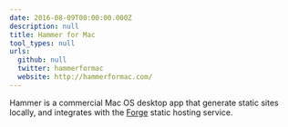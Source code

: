 ```yaml
---
date: 2016-08-09T00:00:00.000Z
description: null
title: Hammer for Mac
tool_types: null
urls:
  github: null
  twitter: hammerformac
  website: http://hammerformac.com/
---
```


Hammer is a commercial Mac OS desktop app that generate static sites locally, and integrates with the [Forge](/tool/forge/) static hosting service.